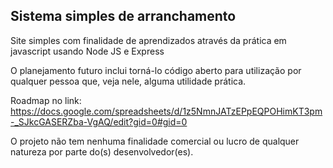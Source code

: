 ## Sistema simples de arranchamento

Site simples com finalidade de aprendizados através da prática em javascript usando Node JS e Express

O planejamento futuro inclui torná-lo código aberto para utilização por qualquer pessoa que, veja nele, alguma utilidade prática.

Roadmap no link:
https://docs.google.com/spreadsheets/d/1z5NmnJATzEPpEQPOHimKT3pm-_SJkcGASERZba-VgAQ/edit?gid=0#gid=0

O projeto não tem nenhuma finalidade comercial ou lucro de qualquer natureza por parte do(s) desenvolvedor(es).
